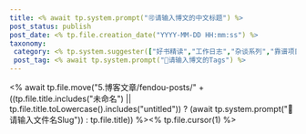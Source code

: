```yaml
---
title: <% await tp.system.prompt("🉑请输入博文的中文标题") %>
post_status: publish
post_date: <% tp.file.creation_date("YYYY-MM-DD HH:mm:ss") %>
taxonomy:
 category: <% tp.system.suggester(["好书精读","工作日志","杂谈系列","靠谱项目"],["好书精读","工作日志","杂谈系列","靠谱项目"] )%>
 post_tag: <% await tp.system.prompt("🎁请输入博文的Tags") %>
---
```

<% await tp.file.move("5.博客文章/fendou-posts/" + ((tp.file.title.includes("未命名") || tp.file.title.toLowercase().includes("untitled"))  ? (await tp.system.prompt("🔗请输入文件名Slug")) : tp.file.title)) %><% tp.file.cursor(1) %> 
